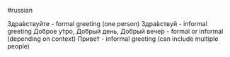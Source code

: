 #russian 

Здра́вствуйте - formal greeting (one person)
Здра́вствуй - informal greeting
До́брое у́тро, До́брый день, До́брый вече́р - formal or informal (depending on context)
Приве́т - informal greeting (can include multiple people)